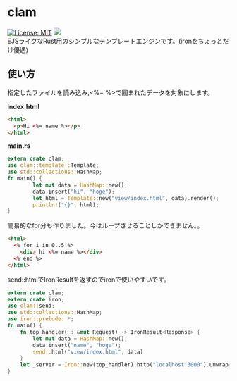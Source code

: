 clam
===============
[![License: MIT](https://img.shields.io/badge/License-MIT-yellow.svg)](https://opensource.org/licenses/MIT)
[![](http://meritbadge.herokuapp.com/clam)](https://crates.io/crates/clam)  
EJSライクなRust用のシンプルなテンプレートエンジンです。(ironをちょっとだけ優遇)

## 使い方

指定したファイルを読み込み,<%= %>で囲まれたデータを対象にします。    

**index.html**
```html
<html>
  <p>Hi <%= name %></p>
</html>
```

**main.rs**
```rust
extern crate clam;
use clam::template::Template;
use std::collections::HashMap;
fn main() {
        let mut data = HashMap::new();
        data.insert("hi", "hoge");
        let html = Template::new("view/index.html", data).render();
        println!("{}", html);
}
```
簡易的なfor分も作りました。今はループさせることしかできません。。  
```html
<html>
  <% for i in 0..5 %>
    <div> hi <%= name %></div>
  <% end %>
</html>
```

send::htmlでIronResult<Response>を返すのでironで使いやすいです。 
```rust
extern crate clam;
extern crate iron;
use clam::send;
use std::collections::HashMap;
use iron::prelude::*;
fn main() {
    fn top_handler(_: &mut Request) -> IronResult<Response> {
        let mut data = HashMap::new();
        data.insert("name", "hoge");
        send::html("view/index.html", data)
    }
    let _server = Iron::new(top_handler).http("localhost:3000").unwrap();
}
```
